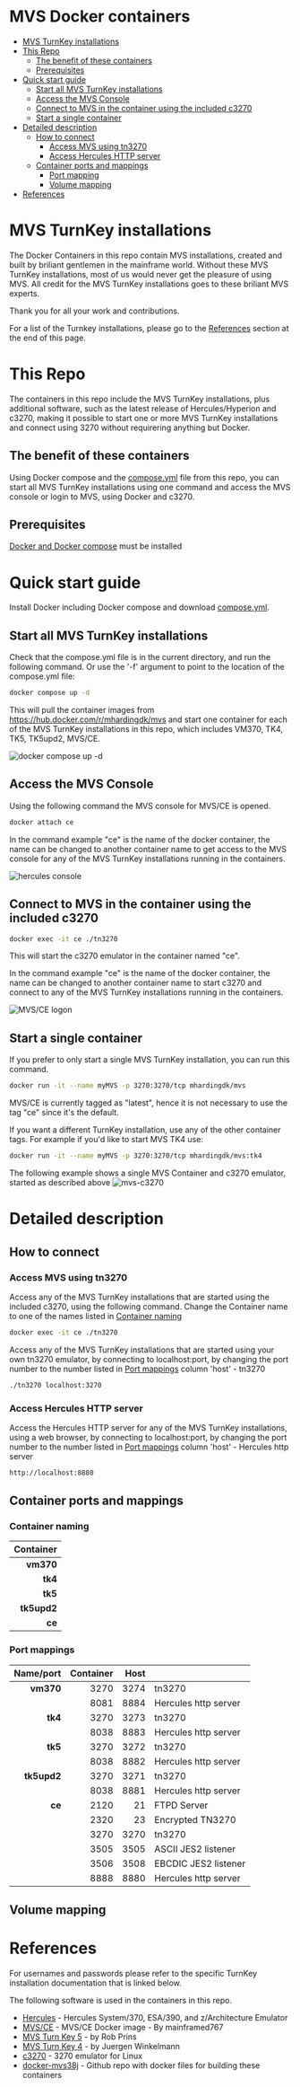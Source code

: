 # MVS Docker containers

- [MVS TurnKey installations](#mvs-docker-containers)
- [This Repo](#this-repo)
  - [The benefit of these containers](#The-benefit-of-these-containers)
  - [Prerequisites](#Prerequisites)
- [Quick start guide](#Quick-start-guide)
  - [Start all MVS TurnKey installations](#Start-all-MVS-TurnKey-installations)
  - [Access the MVS Console](#Access-the-MVS-Console)
  - [Connect to MVS in the container using the included c3270](#Connect-to-MVS-in-the-container-using-the-included-c3270)
  - [Start a single container](#Start-a-single-container)
- [Detailed description](#detailed-description)
  - [How to connect](#how-to-connect)
    - [Access MVS using tn3270](#access-mvs-using-tn3270)
    - [Access Hercules HTTP server](#access-hercules-http-server)
  - [Container ports and mappings](#container-ports-and-mappings)  
    - [Port mapping](#port-mappings)
    - [Volume mapping](#volume-mapping)
- [References](#References)

# MVS TurnKey installations

The Docker Containers in this repo contain MVS installations, created and built by 
briliant gentlemen in the mainframe world. Without these MVS TurnKey installations, 
most of us would never get the pleasure of using MVS. 
All credit for the MVS TurnKey installations goes to these briliant MVS experts.

Thank you for all your work and contributions.

For a list of the Turnkey installations, please go to the [References](#References) section
at the end of this page.


# This Repo

The containers in this repo include the MVS TurnKey installations, plus 
additional software, such as the latest release of Hercules/Hyperion and c3270,
making it possible to start one or more MVS TurnKey installations and connect using 3270 without
requirering anything but Docker.

## The benefit of these containers 

Using Docker compose and the [compose.yml](https://github.com/MortenHarding/docker-mvs38j/blob/main/compose.yml) file from this repo, 
you can start all MVS TurnKey installations using one command and
access the MVS console or login to MVS, using Docker and c3270.

## Prerequisites

[Docker and Docker compose](https://www.docker.com/get-started) must be installed

# Quick start guide

Install Docker including Docker compose and download [compose.yml](https://github.com/MortenHarding/docker-mvs38j/blob/main/compose.yml).

## Start all MVS TurnKey installations

Check that the compose.yml file is in the current directory, and run the following command.
Or use the '-f' argument to point to the location of the compose.yml file:

```sh
docker compose up -d
```

This will pull the container images from https://hub.docker.com/r/mhardingdk/mvs 
and start one container for each of the MVS TurnKey installations in this repo, 
which includes VM370, TK4, TK5, TK5upd2, MVS/CE.

![docker compose up -d](https://github.com/MortenHarding/docker-mvs38j/blob/main/assets/docker-compose-up.jpeg?raw=true)
 
## Access the MVS Console

Using the following command the MVS console for MVS/CE is opened.

```sh
docker attach ce
```

In the command example "ce" is the name of the docker container, the name
can be changed to another container name to get access to the MVS console for
any of the MVS TurnKey installations running in the containers.

![hercules console](https://github.com/MortenHarding/docker-mvs38j/blob/main/assets/hercules-console.jpeg?raw=true)


## Connect to MVS in the container using the included c3270

```sh
docker exec -it ce ./tn3270
```

This will start the c3270 emulator in the container named "ce". 

In the command example "ce" is the name of the docker container, the name
can be changed to another container name to start c3270 and connect to
any of the MVS TurnKey installations running in the containers.

![MVS/CE logon](https://github.com/MortenHarding/docker-mvs38j/blob/main/assets/mvsce-logon.jpeg?raw=true)


## Start a single container

If you prefer to only start a single MVS TurnKey installation, you can run
this command.

```sh
docker run -it --name myMVS -p 3270:3270/tcp mhardingdk/mvs
```

MVS/CE is currently tagged as "latest", hence it is not necessary
to use the tag "ce" since it's the default.


If you want a different TurnKey installation, use any of the other container tags.
For example if you'd like to start MVS TK4 use:

```sh
docker run -it --name myMVS -p 3270:3270/tcp mhardingdk/mvs:tk4
```

The following example shows a single MVS Container and c3270 emulator, started as described above
![mvs-c3270](https://github.com/MortenHarding/docker-mvs38j/blob/main/assets/mvs-c3270.jpeg?raw=true)

# Detailed description

## How to connect

### Access MVS using tn3270

Access any of the MVS TurnKey installations that are started using
the included c3270, using the following command.
Change the Container name to one of the names listed in [Container naming](#container-naming)
```sh
docker exec -it ce ./tn3270
```

Access any of the MVS TurnKey installations that are started using your own tn3270
emulator, by connecting to localhost:port, by changing the port number to the number
listed in [Port mappings](#port-mappings) column 'host' - tn3270

```sh
./tn3270 localhost:3270
```

### Access Hercules HTTP server

Access the Hercules HTTP server for any of the MVS TurnKey installations, using a web browser, by connecting to localhost:port, by changing the port number to the number listed in [Port mappings](#port-mappings) column 'host' - Hercules http server

```sh
http://localhost:8880
```

## Container ports and mappings

### Container naming

| Container | 
| ---------:|
| **vm370** |
| **tk4**   |
| **tk5**   |
|**tk5upd2**|
| **ce**    |

### Port mappings

| Name/port | Container | Host  |                      |
| ---------:|----------:| -----:|:---------------------|
| **vm370** | 3270      | 3274  | tn3270               |
|           | 8081      | 8884  | Hercules http server |
| **tk4**   | 3270      | 3273  | tn3270               |
|           | 8038      | 8883  | Hercules http server |
| **tk5**   | 3270      | 3272  | tn3270               |
|           | 8038      | 8882  | Hercules http server |
|**tk5upd2**| 3270      | 3271  | tn3270               |
|           | 8038      | 8881  | Hercules http server |
|  **ce**   | 2120      |   21  | FTPD Server          |
|           | 2320      |   23  | Encrypted TN3270     |
|           | 3270      | 3270  | tn3270               |
|           | 3505      | 3505  | ASCII JES2 listener  |
|           | 3506      | 3508  | EBCDIC JES2 listener |
|           | 8888      | 8880  | Hercules http server |


## Volume mapping

# References

For usernames and passwords please refer to the specific TurnKey installation
documentation that is linked below.

The following software is used in the containers in this repo.
- [Hercules](https://hercules-390.github.io/html/) - Hercules System/370, ESA/390, and z/Architecture Emulator
- [MVS/CE](https://hub.docker.com/r/mainframed767/mvsce) - MVS/CE Docker image - By mainframed767
- [MVS Turn Key 5](https://www.prince-webdesign.nl/index.php/software/mvs-3-8j-turnkey-5) - by Rob Prins
- [MVS Turn Key 4](https://wotho.pebble-beach.ch/tk4-) - by Juergen Winkelmann
- [c3270](https://x3270.miraheze.org/wiki/C3270) - 3270 emulator for Linux
- [docker-mvs38j](https://github.com/MortenHarding/docker-mvs38j) - Github repo with docker files for building these containers

